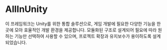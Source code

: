 # AllInUnity
이 프레임워크는 Unity를 위한 통합 솔루션으로, 게임 개발에 필요한 다양한 기능을 한 곳에 모아 효율적인 개발 환경을 제공합니다. 모듈화된 구조로 설계되어 필요에 따라 원하는 기능만 선택하여 사용할 수 있으며, 프로젝트 확장과 유지보수가 용이하도록 설계되었습니다.

